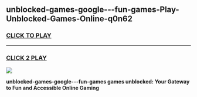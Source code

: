 
## unblocked-games-google---fun-games-Play-Unblocked-Games-Online-q0n62
<h3>
<a href="https://premium76.site?title=unblocked-games-google---fun-games&ref=24A">CLICK TO PLAY</a></h3>
<hr>

<h3>
<a href="https://premium76.site?title=unblocked-games-google---fun-games&ref=24A">CLICK 2 PLAY</a>
  
</h3>

<a href="https://premium76.site?title=unblocked-games-google---fun-games&ref=24A"><img src="https://clearcache.store/games.png"></a>


**unblocked-games-google---fun-games games unblocked: Your Gateway to Fun and Accessible Online Gaming**
